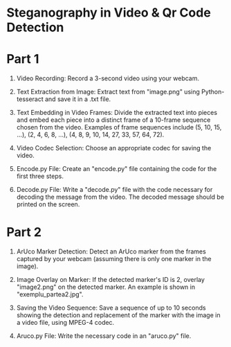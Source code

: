 # Steganography in Video & Qr Code Detection
# Part 1 
1. Video Recording:
Record a 3-second video using your webcam.

2. Text Extraction from Image:
Extract text from "image.png" using Python-tesseract and save it in a .txt file.

3. Text Embedding in Video Frames:
Divide the extracted text into pieces and embed each piece into a distinct frame of a 10-frame sequence chosen from the video. Examples of frame sequences include (5, 10, 15, ...), (2, 4, 6, 8, ...), (4, 8, 9, 10, 14, 27, 33, 57, 64, 72).

4. Video Codec Selection:
Choose an appropriate codec for saving the video.

5. Encode.py File:
Create an "encode.py" file containing the code for the first three steps.

6. Decode.py File:
Write a "decode.py" file with the code necessary for decoding the message from the video. The decoded message should be printed on the screen.

# Part 2
1. ArUco Marker Detection:
Detect an ArUco marker from the frames captured by your webcam (assuming there is only one marker in the image).

2. Image Overlay on Marker:
If the detected marker's ID is 2, overlay "image2.png" on the detected marker. An example is shown in "exemplu_partea2.jpg".

3. Saving the Video Sequence:
Save a sequence of up to 10 seconds showing the detection and replacement of the marker with the image in a video file, using MPEG-4 codec.

4. Aruco.py File:
Write the necessary code in an "aruco.py" file.
 
